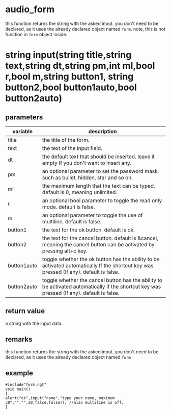 # audio_form


this function returns the string with the asked input. you don't need to be declared, as it uses the already declared object named `form`. note, this is not function in `form` object inside.

# string input(string title,string text,string dt,string pm,int ml,bool r,bool m,string button1, string button2,bool button1auto,bool button2auto)

## parameters
variable | description
---|---
title | the title of the form.
text | the text of the input field.
dt | the default text that should be inserted. leave it empty If you don't want to insert any.
pm | an optional parameter to set the password mask, such as bullet, hidden, star and so on.
ml | the maximum length that the text can be typed. default is 0, meaning unlimited.
r | an optional bool parameter to toggle the read only mode. default is false.
m | an optional parameter to toggle the use of multiline. default is false.
button1 | the text for the ok button. default is ok.
button2 | the text for the cancel button. default is &cancel, meaning the cancel button can be activated by pressing alt+c key.
button1auto | toggle whether the ok button has the ability to be activated automatically If the shortcut key was pressed (If any). default is false.
button2auto | toggle whether the cancel button has the ability to be activated automatically If the shortcut key was pressed (If any). default is false.

## return value

a string with the input data.

## remarks

this function returns the string with the asked input. you don't need to be declared, as it uses the already declared object named `form`

## example
```
#include"form.ngt"
void main()
{
alert("ok",input("name","type your name, maximum 30","","",30,false,false)); //also multiline is off.
}
```